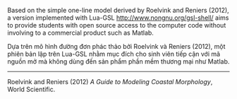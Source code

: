 Based on the simple one-line model derived by Roelvink and Reniers (2012), a version implemented with Lua-GSL http://www.nongnu.org/gsl-shell/ aims to provide students with open source access to the computer code without involving to a commercial product such as Matlab.

Dựa trên mô hình đường đơn phác thảo bởi Roelvink và Reniers (2012), một phiên bản lập trên Lua-GSL nhằm mục đích cho sinh viên tiếp cận với mã nguồn mở mà không dùng đến sản phẩm phần mềm thương mại như Matlab.

---
Roelvink and Reniers (2012) _A Guide to Modeling Coastal Morphology_, World Scientific.